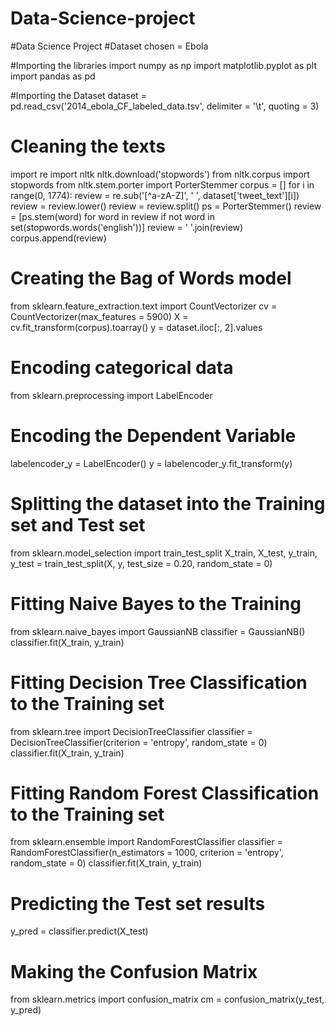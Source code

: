 # Data-Science-project

#Data Science Project
#Dataset chosen = Ebola

#Importing the libraries
import numpy as np
import matplotlib.pyplot as plt
import pandas as pd

#Importing the Dataset
dataset = pd.read_csv('2014_ebola_CF_labeled_data.tsv', delimiter = '\t', quoting = 3)

# Cleaning the texts
import re
import nltk
nltk.download('stopwords')
from nltk.corpus import stopwords
from nltk.stem.porter import PorterStemmer
corpus = []
for i in range(0, 1774):
    review = re.sub('[^a-zA-Z]', ' ', dataset['tweet_text'][i])
    review = review.lower()
    review = review.split()
    ps = PorterStemmer()
    review = [ps.stem(word) for word in review if not word in set(stopwords.words('english'))]
    review = ' '.join(review)
    corpus.append(review)
    
# Creating the Bag of Words model
from sklearn.feature_extraction.text import CountVectorizer
cv = CountVectorizer(max_features = 5900)
X = cv.fit_transform(corpus).toarray()
y = dataset.iloc[:, 2].values

# Encoding categorical data
from sklearn.preprocessing import LabelEncoder
# Encoding the Dependent Variable
labelencoder_y = LabelEncoder()
y = labelencoder_y.fit_transform(y)

# Splitting the dataset into the Training set and Test set
from sklearn.model_selection import train_test_split
X_train, X_test, y_train, y_test = train_test_split(X, y, test_size = 0.20, random_state = 0)


# Fitting Naive Bayes to the Training
from sklearn.naive_bayes import GaussianNB
classifier = GaussianNB()
classifier.fit(X_train, y_train)


# Fitting Decision Tree Classification to the Training set
from sklearn.tree import DecisionTreeClassifier
classifier = DecisionTreeClassifier(criterion = 'entropy', random_state = 0)
classifier.fit(X_train, y_train)


# Fitting Random Forest Classification to the Training set
from sklearn.ensemble import RandomForestClassifier
classifier = RandomForestClassifier(n_estimators = 1000, criterion = 'entropy', random_state = 0)
classifier.fit(X_train, y_train)

# Predicting the Test set results
y_pred = classifier.predict(X_test)

# Making the Confusion Matrix
from sklearn.metrics import confusion_matrix
cm = confusion_matrix(y_test, y_pred) 
